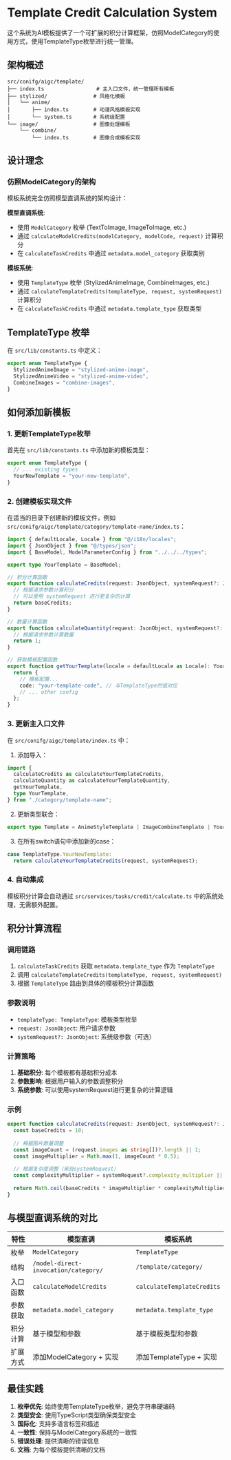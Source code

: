 # Template Credit Calculation System

这个系统为AI模板提供了一个可扩展的积分计算框架，仿照ModelCategory的使用方式，使用TemplateType枚举进行统一管理。

## 架构概述

```
src/conifg/aigc/template/
├── index.ts                 # 主入口文件，统一管理所有模板
├── stylized/               # 风格化模板
│   └── anime/
│       ├── index.ts        # 动漫风格模板实现
│       └── system.ts       # 系统级配置
└── image/                  # 图像处理模板
    └── combine/
        └── index.ts        # 图像合成模板实现
```

## 设计理念

### 仿照ModelCategory的架构

模板系统完全仿照模型直调系统的架构设计：

**模型直调系统**:
- 使用 `ModelCategory` 枚举 (TextToImage, ImageToImage, etc.)
- 通过 `calculateModelCredits(modelCategory, modelCode, request)` 计算积分
- 在 `calculateTaskCredits` 中通过 `metadata.model_category` 获取类别

**模板系统**:
- 使用 `TemplateType` 枚举 (StylizedAnimeImage, CombineImages, etc.)
- 通过 `calculateTemplateCredits(templateType, request, systemRequest)` 计算积分
- 在 `calculateTaskCredits` 中通过 `metadata.template_type` 获取类型

## TemplateType 枚举

在 `src/lib/constants.ts` 中定义：

```typescript
export enum TemplateType {
  StylizedAnimeImage = "stylized-anime-image",
  StylizedAnimeVideo = "stylized-anime-video", 
  CombineImages = "combine-images",
}
```

## 如何添加新模板

### 1. 更新TemplateType枚举

首先在 `src/lib/constants.ts` 中添加新的模板类型：

```typescript
export enum TemplateType {
  // ... existing types
  YourNewTemplate = "your-new-template",
}
```

### 2. 创建模板实现文件

在适当的目录下创建新的模板文件，例如 `src/conifg/aigc/template/category/template-name/index.ts`：

```typescript
import { defaultLocale, Locale } from "@/i18n/locales";
import { JsonObject } from "@/types/json";
import { BaseModel, ModelParameterConfig } from "../../../types";

export type YourTemplate = BaseModel;

// 积分计算函数
export function calculateCredits(request: JsonObject, systemRequest?: JsonObject): number {
  // 根据请求参数计算积分
  // 可以使用 systemRequest 进行更复杂的计算
  return baseCredits;
}

// 数量计算函数
export function calculateQuantity(request: JsonObject, systemRequest?: JsonObject): number {
  // 根据请求参数计算数量
  return 1;
}

// 获取模板配置函数
export function getYourTemplate(locale = defaultLocale as Locale): YourTemplate {
  return {
    // 模板配置...
    code: "your-template-code", // 与TemplateType的值对应
    // ... other config
  };
}
```

### 3. 更新主入口文件

在 `src/conifg/aigc/template/index.ts` 中：

1. 添加导入：
```typescript
import {
  calculateCredits as calculateYourTemplateCredits,
  calculateQuantity as calculateYourTemplateQuantity,
  getYourTemplate,
  type YourTemplate,
} from "./category/template-name";
```

2. 更新类型联合：
```typescript
export type Template = AnimeStyleTemplate | ImageCombineTemplate | YourTemplate;
```

3. 在所有switch语句中添加新的case：
```typescript
case TemplateType.YourNewTemplate:
  return calculateYourTemplateCredits(request, systemRequest);
```

### 4. 自动集成

模板积分计算会自动通过 `src/services/tasks/credit/calculate.ts` 中的系统处理，无需额外配置。

## 积分计算流程

### 调用链路

1. `calculateTaskCredits` 获取 `metadata.template_type` 作为 `TemplateType`
2. 调用 `calculateTemplateCredits(templateType, request, systemRequest)`
3. 根据 `TemplateType` 路由到具体的模板积分计算函数

### 参数说明

- `templateType: TemplateType`: 模板类型枚举
- `request: JsonObject`: 用户请求参数
- `systemRequest?: JsonObject`: 系统级参数（可选）

### 计算策略

1. **基础积分**: 每个模板都有基础积分成本
2. **参数影响**: 根据用户输入的参数调整积分
3. **系统参数**: 可以使用systemRequest进行更复杂的计算逻辑

### 示例

```typescript
export function calculateCredits(request: JsonObject, systemRequest?: JsonObject): number {
  const baseCredits = 10;
  
  // 根据图片数量调整
  const imageCount = (request.images as string[])?.length || 1;
  const imageMultiplier = Math.max(1, imageCount * 0.5);
  
  // 根据复杂度调整（来自systemRequest）
  const complexityMultiplier = systemRequest?.complexity_multiplier || 1;
  
  return Math.ceil(baseCredits * imageMultiplier * complexityMultiplier);
}
```

## 与模型直调系统的对比

| 特性 | 模型直调 | 模板系统 |
|------|----------|----------|
| 枚举 | `ModelCategory` | `TemplateType` |
| 结构 | `/model-direct-invocation/category/` | `/template/category/` |
| 入口函数 | `calculateModelCredits` | `calculateTemplateCredits` |
| 参数获取 | `metadata.model_category` | `metadata.template_type` |
| 积分计算 | 基于模型和参数 | 基于模板类型和参数 |
| 扩展方式 | 添加ModelCategory + 实现 | 添加TemplateType + 实现 |

## 最佳实践

1. **枚举优先**: 始终使用TemplateType枚举，避免字符串硬编码
2. **类型安全**: 使用TypeScript类型确保类型安全
3. **国际化**: 支持多语言标签和描述
4. **一致性**: 保持与ModelCategory系统的一致性
5. **错误处理**: 提供清晰的错误信息
6. **文档**: 为每个模板提供清晰的文档 